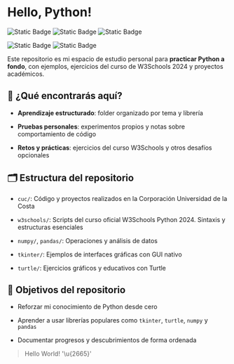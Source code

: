# Hello, Python!

![Static Badge](https://img.shields.io/badge/Language-Python-3776AB?style=for-the-badge&logo=Python&logoColor=white&labelColor=101010) 
![Static Badge](https://img.shields.io/badge/Library-NumPy-013243?style=for-the-badge&logo=Numpy&logoColor=white&labelColor=101010)
![Static Badge](https://img.shields.io/badge/Library-Pandas-150458?style=for-the-badge&logo=Pandas&logoColor=white&labelColor=101010)

![Static Badge](https://img.shields.io/badge/Library-Tkinter-blue?style=for-the-badge&logo=Python&logoColor=white&labelColor=101010)
![Static Badge](https://img.shields.io/badge/Library-Turtle-teal?style=for-the-badge&logo=Python&logoColor=white&labelColor=101010)
 
Este repositorio es mi espacio de estudio personal para **practicar Python a fondo**, con ejemplos, ejercicios del curso de W3Schools 2024 y proyectos académicos.

## 🔎 ¿Qué encontrarás aquí?

- **Aprendizaje estructurado**: folder organizado por tema y librería

- **Pruebas personales**: experimentos propios y notas sobre comportamiento de código
- **Retos y prácticas**: ejercicios del curso W3Schools y otros desafíos opcionales

## 🗂️ Estructura del repositorio
- `cuc/`: Código y proyectos realizados en la Corporación Universidad de la Costa

- `w3schools/`: Scripts del curso oficial W3Schools Python 2024. Sintaxis y estructuras esenciales
- `numpy/`, `pandas/`: Operaciones y análisis de datos
- `tkinter/`: Ejemplos de interfaces gráficas con GUI nativo
- `turtle/`: Ejercicios gráficos y educativos con Turtle


## 🎯 Objetivos del repositorio

- Reforzar mi conocimiento de Python desde cero

- Aprender a usar librerías populares como `tkinter`, `turtle`, `numpy` y `pandas`
- Documentar progresos y descubrimientos de forma ordenada

> Hello World! '\u{2665}'
